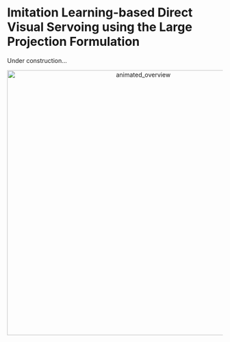 # Imitation Learning-based Direct Visual Servoing using the Large Projection Formulation

Under construction...

<p align="center">
  <img src="assets/video_v4_gif_opt.gif" width="620" alt="animated_overview" />
</p>


